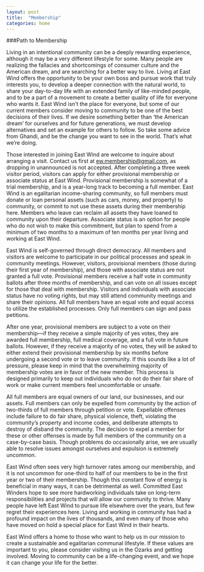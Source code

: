 ```yaml
---
layout: post
title:  "Membership"
categories: home
---
```


###Path to Membership

Living in an intentional community can be a deeply rewarding experience, although it may be a very different lifestyle for some. Many people are realizing the fallacies and shortcomings of consumer culture and the American dream, and are searching for a better way to live. Living at East Wind offers the opportunity to be your own boss and pursue work that truly interests you, to develop a deeper connection with the natural world, to share your day-to-day life with an extended family of like-minded people, and to be a part of a movement to create a better quality of life for everyone who wants it. East Wind isn’t the place for everyone, but some of our current members consider moving to community to be one of the best decisions of their lives. If we desire something better than ‘the American dream’ for ourselves and for future generations, we must develop alternatives and set an example for others to follow. So take some advice from Ghandi, and be the change you want to see in the world. That’s what we’re doing.

Those interested in joining East Wind are welcome to inquire about arranging a visit. Contact us first at ew.membership@gmail.com, as dropping in unannounced is not accepted. After completing a three week visitor period, visitors can apply for either provisional membership or associate status at East Wind. Provisional membership is somewhat of a trial membership, and is a year-long track to becoming a full member. East Wind is an egalitarian income-sharing community, so full members must donate or loan personal assets (such as cars, money, and property) to community, or commit to not use these assets during their membership here. Members who leave can reclaim all assets they have loaned to community upon their departure. Associate status is an option for people who do not wish to make this commitment, but plan to spend from a minimum of two months to a maximum of ten months per year living and working at East Wind.

East Wind is self-governed through direct democracy. All members and visitors are welcome to participate in our political processes and speak in community meetings. However, visitors, provisional members (those during their first year of membership), and those with associate status are not granted a full vote. Provisional members receive a half vote in community ballots after three months of membership, and can vote on all issues except for those that deal with membership. Visitors and individuals with associate status have no voting rights, but may still attend community meetings and share their opinions. All full members have an equal vote and equal access to utilize the established processes. Only full members can sign and pass petitions.

After one year, provisional members are subject to a vote on their membership—if they receive a simple majority of yes votes, they are awarded full membership, full medical coverage, and a full vote in future ballots. However, if they receive a majority of no votes, they will be asked to either extend their provisional membership by six months before undergoing a second vote or to leave community. If this sounds like a lot of pressure, please keep in mind that the overwhelming majority of membership votes are in favor of the new member. This process is designed primarily to keep out individuals who do not do their fair share of work or make current members feel uncomfortable or unsafe.

All full members are equal owners of our land, our businesses, and our assets. Full members can only be expelled from community by the action of two-thirds of full members through petition or vote. Expellable offenses include failure to do fair share, physical violence, theft, violating the community’s property and income codes, and deliberate attempts to destroy of disband the community. The decision to expel a member for these or other offenses is made by full members of the community on a case-by-case basis. Though problems do occasionally arise, we are usually able to resolve issues amongst ourselves and expulsion is extremely uncommon.

East Wind often sees very high turnover rates among our membership, and it is not uncommon for one-third to half of our members to be in the first year or two of their membership. Though this constant flow of energy is beneficial in many ways, it can be detrimental as well. Committed East Winders hope to see more hardworking individuals take on long-term responsibilities and projects that will allow our community to thrive. Many people have left East Wind to pursue life elsewhere over the years, but few regret their experiences here. Living and working in community has had a profound impact on the lives of thousands, and even many of those who have moved on hold a special place for East Wind in their hearts.

East Wind offers a home to those who want to help us in our mission to create a sustainable and egalitarian communal lifestyle. If these values are important to you, please consider visiting us in the Ozarks and getting involved. Moving to community can be a life-changing event, and we hope it can change your life for the better.
